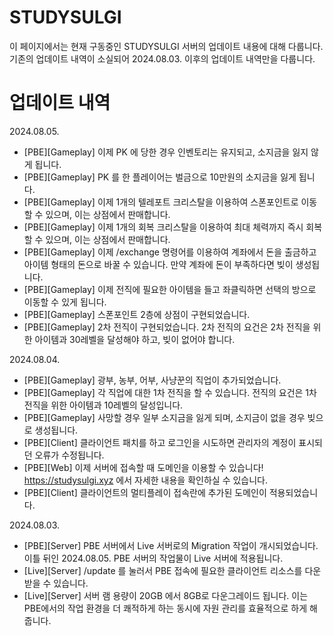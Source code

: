 # STUDYSULGI
이 페이지에서는 현재 구동중인 STUDYSULGI 서버의 업데이트 내용에 대해 다룹니다.
기존의 업데이트 내역이 소실되어 2024.08.03. 이후의 업데이트 내역만을 다룹니다.

# 업데이트 내역

2024.08.05.
- [PBE][Gameplay] 이제 PK 에 당한 경우 인벤토리는 유지되고, 소지금을 잃지 않게 됩니다.
- [PBE][Gameplay] PK 를 한 플레이어는 벌금으로 10만원의 소지금을 잃게 됩니다.
- [PBE][Gameplay] 이제 1개의 텔레포트 크리스탈을 이용하여 스폰포인트로 이동할 수 있으며, 이는 상점에서 판매합니다.
- [PBE][Gameplay] 이제 1개의 회복 크리스탈을 이용하여 최대 체력까지 즉시 회복할 수 있으며, 이는 상점에서 판매합니다.
- [PBE][Gameplay] 이제 /exchange 명령어를 이용하여 계좌에서 돈을 출금하고 아이템 형태의 돈으로 바꿀 수 있습니다. 만약 계좌에 돈이 부족하다면 빚이 생성됩니다.
- [PBE][Gameplay] 이제 전직에 필요한 아이템을 들고 좌클릭하면 선택의 방으로 이동할 수 있게 됩니다.
- [PBE][Gameplay] 스폰포인트 2층에 상점이 구현되었습니다.
- [PBE][Gameplay] 2차 전직이 구현되었습니다. 2차 전직의 요건은 2차 전직을 위한 아이템과 30레벨을 달성해야 하고, 빚이 없어야 합니다.

2024.08.04.
- [PBE][Gameplay] 광부, 농부, 어부, 사냥꾼의 직업이 추가되었습니다.
- [PBE][Gameplay] 각 직업에 대한 1차 전직을 할 수 있습니다. 전직의 요건은 1차 전직을 위한 아이템과 10레벨의 달성입니다.
- [PBE][Gameplay] 사망할 경우 일부 소지금을 잃게 되며, 소지금이 없을 경우 빚으로 생성됩니다.
- [PBE][Client] 클라이언트 패치를 하고 로그인을 시도하면 관리자의 계정이 표시되던 오류가 수정됩니다.
- [PBE][Web] 이제 서버에 접속할 때 도메인을 이용할 수 있습니다! https://studysulgi.xyz 에서 자세한 내용을 확인하실 수 있습니다.
- [PBE][Client] 클라이언트의 멀티플레이 접속란에 추가된 도메인이 적용되었습니다.

2024.08.03.
- [PBE][Server] PBE 서버에서 Live 서버로의 Migration 작업이 개시되었습니다. 이틀 뒤인 2024.08.05. PBE 서버의 작업물이 Live 서버에 적용됩니다.
- [Live][Server] /update 를 눌러서 PBE 접속에 필요한 클라이언트 리소스를 다운받을 수 있습니다.
- [Live][Server] 서버 램 용량이 20GB 에서 8GB로 다운그레이드 됩니다. 이는 PBE에서의 작업 환경을 더 쾌적하게 하는 동시에 자원 관리를 효율적으로 하게 해줍니다.

